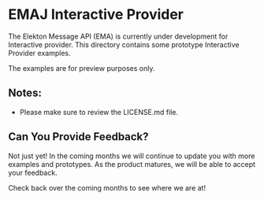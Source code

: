 # EMAJ Interactive Provider

The Elekton Message API (EMA) is currently under development for Interactive provider. This directory contains some prototype Interactive Provider examples.


The examples are for preview purposes only. 


## Notes:

- Please make sure to review the LICENSE.md file.


## Can You Provide Feedback?
Not just yet!  In the coming months we will continue to update you with more examples and prototypes. As the product matures, we will be able to accept your feedback. 

Check back over the coming months to see where we are at!
